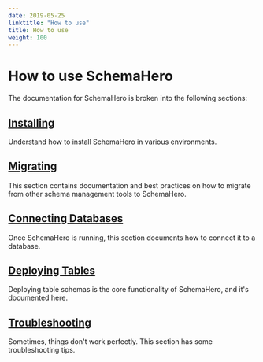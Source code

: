 ```yaml
---
date: 2019-05-25
linktitle: "How to use"
title: How to use
weight: 100
---
```


# How to use SchemaHero

The documentation for SchemaHero is broken into the following sections:

## [Installing](/how-to-use/installing)
Understand how to install SchemaHero in various environments.

## [Migrating](/how-to-use/migrating)
This section contains documentation and best practices on how to migrate from other schema management tools to SchemaHero.

## [Connecting Databases](/how-to-use/connecting-databases)
Once SchemaHero is running, this section documents how to connect it to a database.

## [Deploying Tables](/how-to-use/deploying-tables)
Deploying table schemas is the core functionality of SchemaHero, and it's documented here.

## [Troubleshooting](/how-to-use/troubleshooting)
Sometimes, things don't work perfectly. This section has some troubleshooting tips.
